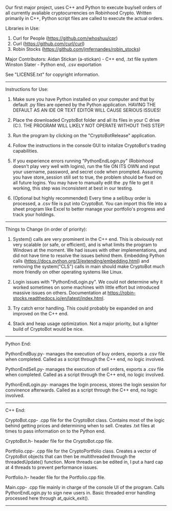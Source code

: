 Our first major project, uses C++ and Python to execute buy/sell orders of all currently avaliable cryptocurrencies on Robinhood Crypto. Written primarily in C++, Python script files are called to execute the actual orders.

Libraries in Use:
1. Curl for People (https://github.com/whoshuu/cpr)
2. Curl (https://github.com/curl/curl)
3. Robin Stocks (https://github.com/jmfernandes/robin_stocks)

Major Contributors:
Aidan Stickan (a-stickan) -  C++ end, .txt file system
Winston Slater - Python end, .csv exportation


See "LICENSE.txt" for copyright information.
________________________________________________________________________________________________________________________________________________________________________

Instructions for Use:
1. Make sure you have Python installed on your computer and that by default .py files are opened by the Python application. HAVING THE DEFAULT AS
   AN IDE OR TEXT EDITOR WILL CAUSE SERIOUS ISSUES!

2. Place the downloaded CryptoBot folder and all its files in your C drive (C:\). THE PROGRAM WILL LIKELY NOT OPERATE WITHOUT THIS STEP!

3. Run the program by clicking on the "CryptoBotRelease" application.

4. Follow the instructions in the console GUI to initalize CryptoBot's trading capabilities.

5. If you experience errors running "PythonEndLogin.py" (Robinhood doesn't play very well with logins), run the file ON ITS OWN
   and input your username, password, and secret code when prompted. Assuming you have store_session still set to true, the problem
   should be fixed on all future logins. You may have to manually edit the .py file to get it working, this step was inconsistent at best
   in our testing.

6. (Optional but highly recommended) Every time a sell/buy order is processed, a .csv file is put into CryptoBot. You can import this file
    into a sheet program like Excel to better manage your portfolio's progress and track your holdings.
________________________________________________________________________________________________________________________________________________________________________

Things to Change (in order of priority):

1. System() calls are very prominent in the C++ end. This is obviously not very scalable (or safe, or efficient), and is what limits the program 
   to Windows at the moment. We had issues with other implementations, and did not have time to resolve the issues behind them.
   Embedding Python calls (https://docs.python.org/3/extending/embedding.html) and removing the system("CLS") calls in main
   should make CryptoBot much more friendly on other operating systems like Linux.

2. Login issues with "PythonEndLogin.py". We could not determine why it worked sometimes on some machines with little effort but introduced massive
   issues on others. Documentation at https://robin-stocks.readthedocs.io/en/latest/index.html.

3. Try catch error handling. This could probably be expanded on and improved on the C++ end.

4. Stack and heap usage optimization. Not a major priority, but a lighter build of CryptoBot would be nice.
________________________________________________________________________________________________________________________________________________________________________

Python End:

PythonEndBuy.py- manages the execution of buy orders, exports a .csv file when completed.
		 Called as a script through the C++ end, no logic involved.

PythonEndSell.py- manages the execution of sell orders, exports a .csv file when completed.
		  Called as a script through the C++ end, no logic involved.

PythonEndLogin.py- manages the login process, stores the login session for convinence afterwards.
		   Called as a script through the C++ end, no logic involved.

__________________________________________________________________________________________________________________________________________________________________________

C++ End:

CryptoBot.cpp- .cpp file for the CryptoBot class. Contains most of the logic behind getting prices
		and determining when to sell. Creates .txt files at times to pass information
		on to the Python end.

CryptoBot.h- header file for the CryptoBot.cpp file.

Portfolio.cpp- .cpp file for the CryptoPortfolio class. Creates a vector of CryptoBot objects that can then be
 		multithreaded through the threadedUpdate() function. More threads can be edited in, I put a hard
		cap at 4 threads to prevent performance issues.

Portfolio.h- header file for the Portfolio.cpp file.

Main.cpp- .cpp file mainly in charge of the console UI of the program. Calls PythonEndLogin.py to sign new users in.
	  Basic threaded error handling processed here through at_quick_exit().

___________________________________________________________________________________________________________________________________________________________________________

